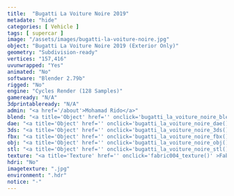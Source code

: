 ```yaml
---
title:  "Bugatti La Voiture Noire 2019"
metadate: "hide"
categories: [ Vehicle ]
tags: [ supercar ]
image: "/assets/images/bugatti-la-voiture-noire.jpg"
object: "Bugatti La Voiture Noire 2019 (Exterior Only)"
geometry: "Subdivision-ready"
vertices: "157,416"
uvunwrapped: "Yes"
animated: "No"
software: "Blender 2.79b"
rigged: "No"
engine: "Cycles Render (128 Samples)"
gameready: "N/A"
3dprintableready: "N/A"
admin: "<a href='/about'>Mohamad Rido</a>"
blend: "<a title='Object' href='' onclick='bugatti_la_voiture_noire_blend()' >.zip 9.5 MB</a>"
dae: "<a title='Object' href='' onclick='bugatti_la_voiture_noire_dae()' >.zip 3.5 MB</a>"
3ds: "<a title='Object' href='' onclick='bugatti_la_voiture_noire_3ds()' >.zip 1.3 MB</a>"
fbx: "<a title='Object' href='' onclick='bugatti_la_voiture_noire_fbx()' >.zip 3.9 MB</a>"
obj: "<a title='Object' href='' onclick='bugatti_la_voiture_noire_obj()' >.zip 2.9 MB</a>"
stl: "<a title='Object' href='' onclick='bugatti_la_voiture_noire_stl()' >.zip 3.7 MB</a>"
texture: "<a title='Texture' href='' onclick='fabric004_texture()' >Fabric004</a>"
hdri: "No"
imagetexture: ".jpg"
environment: ".hdr"
notice: "-"
---
```

